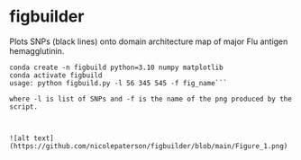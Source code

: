 # figbuilder
Plots SNPs (black lines) onto domain architecture map of major Flu antigen hemagglutinin.

```create and activate conda environment:
conda create -n figbuild python=3.10 numpy matplotlib
conda activate figbuild
usage: python figbuild.py -l 56 345 545 -f fig_name```

where -l is list of SNPs and -f is the name of the png produced by the script.



![alt text](https://github.com/nicolepaterson/figbuilder/blob/main/Figure_1.png)
